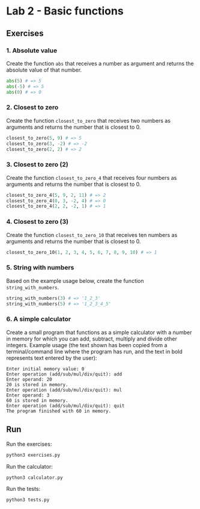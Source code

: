 # Lab 2 - Basic functions

## Exercises

### 1. Absolute value

Create the function `abs` that receives a number as argument and returns the absolute value of that number.

```python
abs(5) # => 5
abs(-5) # => 5
abs(0) # => 0
```

### 2. Closest to zero

Create the function `closest_to_zero` that receives two numbers as arguments and returns the number that is closest to 0.

```python
closest_to_zero(5, 9) # => 5
closest_to_zero(3, -2) # => -2
closest_to_zero(2, 2) # => 2
```

### 3. Closest to zero (2)

Create the function `closest_to_zero_4` that receives four numbers as arguments and returns the number that is closest to 0.

```python
closest_to_zero_4(5, 9, 2, 11) # => 2
closest_to_zero_4(0, 3, -2, 4) # => 0
closest_to_zero_4(2, 2, -2, 1) # => 1
```

### 4. Closest to zero (3)

Create the function `closest_to_zero_10` that receives ten numbers as arguments and returns the number that is closest to 0.

```python
closest_to_zero_10(1, 2, 3, 4, 5, 6, 7, 8, 9, 10) # => 1
```

### 5. String with numbers

Based on the example usage below, create the function `string_with_numbers`.

```python
string_with_numbers(3) # => '1_2_3'
string_with_numbers(5) # => '1_2_3_4_5'
```

### 6. A simple calculator

Create a small program that functions as a simple calculator with a number in memory for which you can add, subtract, multiply and divide other integers. Example usage (the text shown has been copied from a terminal/command line where the program has run, and the text in bold represents text entered by the user):

```
Enter initial memory value: 0
Enter operation (add/sub/mul/div/quit): add
Enter operand: 20
20 is stored in memory.
Enter operation (add/sub/mul/div/quit): mul
Enter operand: 3
60 is stored in memory.
Enter operation (add/sub/mul/div/quit): quit
The program finished with 60 in memory.
```

## Run

Run the exercises:

```sh
python3 exercises.py
```

Run the calculator:

```sh
python3 calculator.py
```

Run the tests:

```sh
python3 tests.py
```
